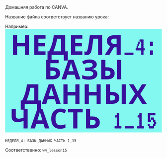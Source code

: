 Домашняя работа по CANVA.

Название файла соответствует названию урока:

Например: 
![alt text](https://github.com/aeSYNK/aeSYNK/blob/main/Canva.png)

```НЕДЕЛЯ_4: БАЗЫ ДАННЫХ ЧАСТЬ 1_15```

Соответственно:
```w4_lesson15```
